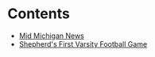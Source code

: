 # Contents
* [Mid Michigan News](08012016/2016-08-02-August-1,-2016-Need-to-Know.md)
* [Shepherd's First Varsity Football Game](08012016/2016-08-02-From-Andrea-Elizabeth-Hall.md)

